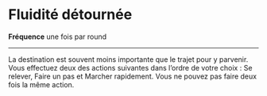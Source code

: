 # Fluidité détournée

<p><strong>Fréquence</strong> une fois par round</p>
<hr>
<p>La destination est souvent moins importante que le trajet pour y parvenir. Vous effectuez deux des actions suivantes dans l’ordre de votre choix : Se relever, Faire un pas et Marcher rapidement. Vous ne pouvez pas faire deux fois la même action.</p>
